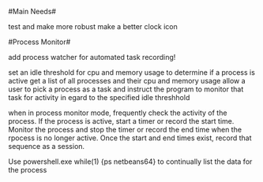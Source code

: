 #Main Needs#

test and make more robust
make a better clock icon



#Process Monitor#

add process watcher for automated task recording!

set an idle threshold for cpu and memory usage to determine if a process is active
get a list of all processes and their cpu and memory usage
allow a user to pick a process as a task and instruct the program to monitor that task for activity in egard to the specified idle threshhold	

when in process monitor mode, frequently check the activity of the process. If the process is active, start a timer or record the start time. Monitor the process and stop the timer or record the end time when the rpocess is no longer active. Once the start and end times exist, record that sequence as a session.

Use powershell.exe while(1) {ps netbeans64} to continually list the data for the process